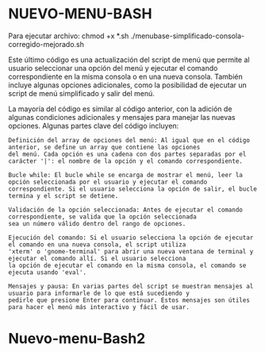 # NUEVO-MENU-BASH
Para ejecutar archivo:
chmod +x *.sh
./menubase-simplificado-consola-corregido-mejorado.sh

Este último código es una actualización del script de menú que permite al usuario seleccionar una opción del menú y
ejecutar el comando correspondiente en la misma consola o en una nueva consola. También incluye algunas opciones adicionales, 
como la posibilidad de ejecutar un script de menú simplificado y salir del menú.

La mayoría del código es similar al código anterior, con la adición de algunas condiciones adicionales y mensajes para manejar
las nuevas opciones. Algunas partes clave del código incluyen:

    Definición del array de opciones del menú: Al igual que en el código anterior, se define un array que contiene las opciones
    del menú. Cada opción es una cadena con dos partes separadas por el carácter '|': el nombre de la opción y el comando correspondiente.

    Bucle while: El bucle while se encarga de mostrar el menú, leer la opción seleccionada por el usuario y ejecutar el comando 
    correspondiente. Si el usuario selecciona la opción de salir, el bucle termina y el script se detiene.

    Validación de la opción seleccionada: Antes de ejecutar el comando correspondiente, se valida que la opción seleccionada 
    sea un número válido dentro del rango de opciones.

    Ejecución del comando: Si el usuario selecciona la opción de ejecutar el comando en una nueva consola, el script utiliza 
    'xterm' o 'gnome-terminal' para abrir una nueva ventana de terminal y ejecutar el comando allí. Si el usuario selecciona 
    la opción de ejecutar el comando en la misma consola, el comando se ejecuta usando 'eval'.

    Mensajes y pausa: En varias partes del script se muestran mensajes al usuario para informarle de lo que está sucediendo y 
    pedirle que presione Enter para continuar. Estos mensajes son útiles para hacer el menú más interactivo y fácil de usar.
# Nuevo-menu-Bash2
